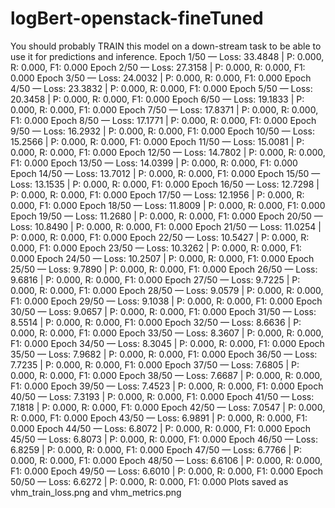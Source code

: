 # logBert-openstack-fineTuned
You should probably TRAIN this model on a down-stream task to be able to use it for predictions and inference.
Epoch 1/50 — Loss: 33.4848 | P: 0.000, R: 0.000, F1: 0.000
Epoch 2/50 — Loss: 27.3158 | P: 0.000, R: 0.000, F1: 0.000
Epoch 3/50 — Loss: 24.0032 | P: 0.000, R: 0.000, F1: 0.000
Epoch 4/50 — Loss: 23.3832 | P: 0.000, R: 0.000, F1: 0.000
Epoch 5/50 — Loss: 20.3458 | P: 0.000, R: 0.000, F1: 0.000
Epoch 6/50 — Loss: 19.1833 | P: 0.000, R: 0.000, F1: 0.000
Epoch 7/50 — Loss: 17.8371 | P: 0.000, R: 0.000, F1: 0.000
Epoch 8/50 — Loss: 17.1771 | P: 0.000, R: 0.000, F1: 0.000
Epoch 9/50 — Loss: 16.2932 | P: 0.000, R: 0.000, F1: 0.000
Epoch 10/50 — Loss: 15.2566 | P: 0.000, R: 0.000, F1: 0.000
Epoch 11/50 — Loss: 15.0081 | P: 0.000, R: 0.000, F1: 0.000
Epoch 12/50 — Loss: 14.7802 | P: 0.000, R: 0.000, F1: 0.000
Epoch 13/50 — Loss: 14.0399 | P: 0.000, R: 0.000, F1: 0.000
Epoch 14/50 — Loss: 13.7012 | P: 0.000, R: 0.000, F1: 0.000
Epoch 15/50 — Loss: 13.1535 | P: 0.000, R: 0.000, F1: 0.000
Epoch 16/50 — Loss: 12.7298 | P: 0.000, R: 0.000, F1: 0.000
Epoch 17/50 — Loss: 12.1956 | P: 0.000, R: 0.000, F1: 0.000
Epoch 18/50 — Loss: 11.8009 | P: 0.000, R: 0.000, F1: 0.000
Epoch 19/50 — Loss: 11.2680 | P: 0.000, R: 0.000, F1: 0.000
Epoch 20/50 — Loss: 10.8490 | P: 0.000, R: 0.000, F1: 0.000
Epoch 21/50 — Loss: 11.0254 | P: 0.000, R: 0.000, F1: 0.000
Epoch 22/50 — Loss: 10.5427 | P: 0.000, R: 0.000, F1: 0.000
Epoch 23/50 — Loss: 10.3262 | P: 0.000, R: 0.000, F1: 0.000
Epoch 24/50 — Loss: 10.2507 | P: 0.000, R: 0.000, F1: 0.000
Epoch 25/50 — Loss: 9.7890 | P: 0.000, R: 0.000, F1: 0.000
Epoch 26/50 — Loss: 9.6816 | P: 0.000, R: 0.000, F1: 0.000
Epoch 27/50 — Loss: 9.7225 | P: 0.000, R: 0.000, F1: 0.000
Epoch 28/50 — Loss: 9.0579 | P: 0.000, R: 0.000, F1: 0.000
Epoch 29/50 — Loss: 9.1038 | P: 0.000, R: 0.000, F1: 0.000
Epoch 30/50 — Loss: 9.0657 | P: 0.000, R: 0.000, F1: 0.000
Epoch 31/50 — Loss: 8.5514 | P: 0.000, R: 0.000, F1: 0.000
Epoch 32/50 — Loss: 8.6636 | P: 0.000, R: 0.000, F1: 0.000
Epoch 33/50 — Loss: 8.3607 | P: 0.000, R: 0.000, F1: 0.000
Epoch 34/50 — Loss: 8.3045 | P: 0.000, R: 0.000, F1: 0.000
Epoch 35/50 — Loss: 7.9682 | P: 0.000, R: 0.000, F1: 0.000
Epoch 36/50 — Loss: 7.7235 | P: 0.000, R: 0.000, F1: 0.000
Epoch 37/50 — Loss: 7.6805 | P: 0.000, R: 0.000, F1: 0.000
Epoch 38/50 — Loss: 7.6687 | P: 0.000, R: 0.000, F1: 0.000
Epoch 39/50 — Loss: 7.4523 | P: 0.000, R: 0.000, F1: 0.000
Epoch 40/50 — Loss: 7.3193 | P: 0.000, R: 0.000, F1: 0.000
Epoch 41/50 — Loss: 7.1818 | P: 0.000, R: 0.000, F1: 0.000
Epoch 42/50 — Loss: 7.0547 | P: 0.000, R: 0.000, F1: 0.000
Epoch 43/50 — Loss: 6.9891 | P: 0.000, R: 0.000, F1: 0.000
Epoch 44/50 — Loss: 6.8072 | P: 0.000, R: 0.000, F1: 0.000
Epoch 45/50 — Loss: 6.8073 | P: 0.000, R: 0.000, F1: 0.000
Epoch 46/50 — Loss: 6.8259 | P: 0.000, R: 0.000, F1: 0.000
Epoch 47/50 — Loss: 6.7766 | P: 0.000, R: 0.000, F1: 0.000
Epoch 48/50 — Loss: 6.6106 | P: 0.000, R: 0.000, F1: 0.000
Epoch 49/50 — Loss: 6.6010 | P: 0.000, R: 0.000, F1: 0.000
Epoch 50/50 — Loss: 6.6272 | P: 0.000, R: 0.000, F1: 0.000
Plots saved as vhm_train_loss.png and vhm_metrics.png